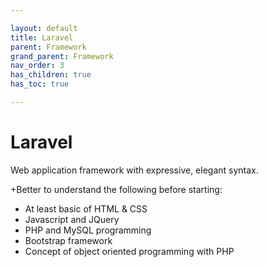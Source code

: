 ```yaml
---

layout: default
title: Laravel
parent: Framework
grand_parent: Framework
nav_order: 3
has_children: true
has_toc: true

---
```


# Laravel

Web application framework with expressive, elegant syntax. 

+Better  to understand the following before starting:
* At least basic of HTML & CSS
* Javascript and JQuery
* PHP and MySQL programming
* Bootstrap framework
* Concept of object oriented programming with PHP




